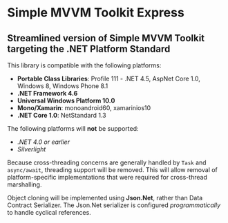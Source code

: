 # Simple MVVM Toolkit Express

## Streamlined version of Simple MVVM Toolkit targeting the .NET Platform Standard

This library is compatible with the following platforms:
- **Portable Class Libraries**: Profile 111 - .NET 4.5, AspNet Core 1.0, Windows 8, Windows Phone 8.1
- **.NET Framework 4.6**
- **Universal Windows Platform 10.0**
- **Mono/Xamarin**: monoandroid60, xamarinios10
- **.NET Core 1.0**: NetStandard 1.3

The following platforms will **not** be supported:
- *.NET 4.0 or earlier*
- *Silverlight*

Because cross-threading concerns are generally handled by `Task` and `async/await`, threading support will be removed.
This will allow removal of platform-specific implementations that were required for cross-thread marshalling.

Object cloning will be implemented using **Json.Net**, rather than Data Contract Serializer.
The Json.Net serializer is configured *programmatically* to handle cyclical references.
